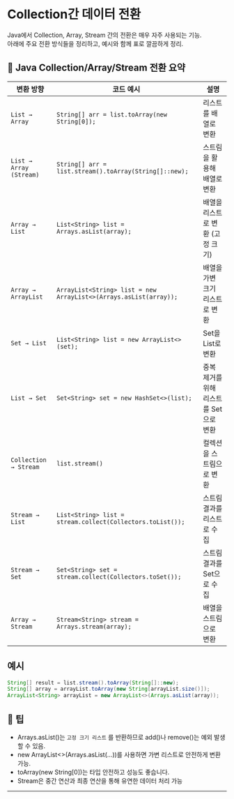 # Collection간 데이터 전환
Java에서 Collection, Array, Stream 간의 전환은 매우 자주 사용되는 기능.  
아래에 주요 전환 방식들을 정리하고, 예시와 함께 표로 깔끔하게 정리.  

## 🔁 Java Collection/Array/Stream 전환 요약
| 변환 방향                     | 코드 예시                                                       | 설명                                      |
|------------------------------|------------------------------------------------------------------|-------------------------------------------|
| `List → Array`               | `String[] arr = list.toArray(new String[0]);`                   | 리스트를 배열로 변환                       |
| `List → Array (Stream)`      | `String[] arr = list.stream().toArray(String[]::new);`          | 스트림을 활용해 배열로 변환                |
| `Array → List`               | `List<String> list = Arrays.asList(array);`                     | 배열을 리스트로 변환 (고정 크기)           |
| `Array → ArrayList`          | `ArrayList<String> list = new ArrayList<>(Arrays.asList(array));`| 배열을 가변 크기 리스트로 변환             |
| `Set → List`                 | `List<String> list = new ArrayList<>(set);`                     | Set을 List로 변환                          |
| `List → Set`                 | `Set<String> set = new HashSet<>(list);`                        | 중복 제거를 위해 리스트를 Set으로 변환     |
| `Collection → Stream`        | `list.stream()`                                                 | 컬렉션을 스트림으로 변환                   |
| `Stream → List`              | `List<String> list = stream.collect(Collectors.toList());`      | 스트림 결과를 리스트로 수집                |
| `Stream → Set`               | `Set<String> set = stream.collect(Collectors.toSet());`         | 스트림 결과를 Set으로 수집                 |
| `Array → Stream`             | `Stream<String> stream = Arrays.stream(array);`                 | 배열을 스트림으로 변환                     |

## 예시
```java
String[] result = list.stream().toArray(String[]::new);
String[] array = arrayList.toArray(new String[arrayList.size()]);
ArrayList<String> arrayList = new ArrayList<>(Arrays.asList(array));
```

## 🧠 팁
- Arrays.asList()는 `고정 크기 리스트` 를 반환하므로 add()나 remove()는 예외 발생할 수 있음.
- new ArrayList<>(Arrays.asList(...))를 사용하면 가변 리스트로 안전하게 변환 가능.
- toArray(new String[0])는 타입 안전하고 성능도 좋습니다.
- Stream은 중간 연산과 최종 연산을 통해 유연한 데이터 처리 가능

---
